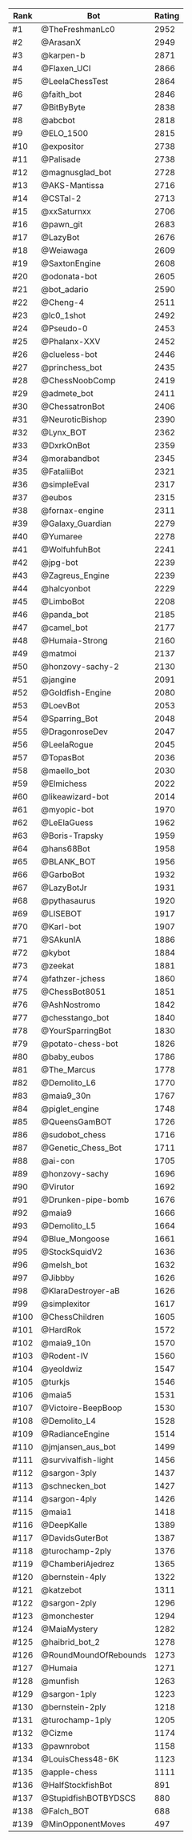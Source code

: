 Rank|Bot|Rating
---|---|---
#1|@TheFreshmanLc0|2952
#2|@ArasanX|2949
#3|@karpen-b|2871
#4|@Flaxen_UCI|2866
#5|@LeelaChessTest|2864
#6|@faith_bot|2846
#7|@BitByByte|2838
#8|@abcbot|2818
#9|@ELO_1500|2815
#10|@expositor|2738
#11|@Palisade|2738
#12|@magnusglad_bot|2728
#13|@AKS-Mantissa|2716
#14|@CSTal-2|2713
#15|@xxSaturnxx|2706
#16|@pawn_git|2683
#17|@LazyBot|2676
#18|@Weiawaga|2609
#19|@SaxtonEngine|2608
#20|@odonata-bot|2605
#21|@bot_adario|2590
#22|@Cheng-4|2511
#23|@lc0_1shot|2492
#24|@Pseudo-0|2453
#25|@Phalanx-XXV|2452
#26|@clueless-bot|2446
#27|@princhess_bot|2435
#28|@ChessNoobComp|2419
#29|@admete_bot|2411
#30|@ChessatronBot|2406
#31|@NeuroticBishop|2390
#32|@Lynx_BOT|2362
#33|@DxrkOnBot|2359
#34|@morabandbot|2345
#35|@FataliiBot|2321
#36|@simpleEval|2317
#37|@eubos|2315
#38|@fornax-engine|2311
#39|@Galaxy_Guardian|2279
#40|@Yumaree|2278
#41|@WolfuhfuhBot|2241
#42|@jpg-bot|2239
#43|@Zagreus_Engine|2239
#44|@halcyonbot|2229
#45|@LimboBot|2208
#46|@panda_bot|2185
#47|@camel_bot|2177
#48|@Humaia-Strong|2160
#49|@matmoi|2137
#50|@honzovy-sachy-2|2130
#51|@jangine|2091
#52|@Goldfish-Engine|2080
#53|@LoevBot|2053
#54|@Sparring_Bot|2048
#55|@DragonroseDev|2047
#56|@LeelaRogue|2045
#57|@TopasBot|2036
#58|@maello_bot|2030
#59|@Elmichess|2022
#60|@likeawizard-bot|2014
#61|@myopic-bot|1970
#62|@LeElaGuess|1962
#63|@Boris-Trapsky|1959
#64|@hans68Bot|1958
#65|@BLANK_BOT|1956
#66|@GarboBot|1932
#67|@LazyBotJr|1931
#68|@pythasaurus|1920
#69|@LISEBOT|1917
#70|@Karl-bot|1907
#71|@SAkunIA|1886
#72|@kybot|1884
#73|@zeekat|1881
#74|@fathzer-jchess|1860
#75|@ChessBot8051|1851
#76|@AshNostromo|1842
#77|@chesstango_bot|1840
#78|@YourSparringBot|1830
#79|@potato-chess-bot|1826
#80|@baby_eubos|1786
#81|@The_Marcus|1778
#82|@Demolito_L6|1770
#83|@maia9_30n|1767
#84|@piglet_engine|1748
#85|@QueensGamBOT|1726
#86|@sudobot_chess|1716
#87|@Genetic_Chess_Bot|1711
#88|@ai-con|1705
#89|@honzovy-sachy|1696
#90|@Virutor|1692
#91|@Drunken-pipe-bomb|1676
#92|@maia9|1666
#93|@Demolito_L5|1664
#94|@Blue_Mongoose|1661
#95|@StockSquidV2|1636
#96|@melsh_bot|1632
#97|@Jibbby|1626
#98|@KlaraDestroyer-aB|1626
#99|@simplexitor|1617
#100|@ChessChildren|1605
#101|@HardRok|1572
#102|@maia9_10n|1570
#103|@Rodent-IV|1560
#104|@yeoldwiz|1547
#105|@turkjs|1546
#106|@maia5|1531
#107|@Victoire-BeepBoop|1530
#108|@Demolito_L4|1528
#109|@RadianceEngine|1514
#110|@jmjansen_aus_bot|1499
#111|@survivalfish-light|1456
#112|@sargon-3ply|1437
#113|@schnecken_bot|1427
#114|@sargon-4ply|1426
#115|@maia1|1418
#116|@DeepKalle|1389
#117|@DavidsGuterBot|1387
#118|@turochamp-2ply|1376
#119|@ChamberiAjedrez|1365
#120|@bernstein-4ply|1322
#121|@katzebot|1311
#122|@sargon-2ply|1296
#123|@monchester|1294
#124|@MaiaMystery|1282
#125|@haibrid_bot_2|1278
#126|@RoundMoundOfRebounds|1273
#127|@Humaia|1271
#128|@munfish|1263
#129|@sargon-1ply|1223
#130|@bernstein-2ply|1218
#131|@turochamp-1ply|1205
#132|@Cizme|1174
#133|@pawnrobot|1158
#134|@LouisChess48-6K|1123
#135|@apple-chess|1111
#136|@HalfStockfishBot|891
#137|@StupidfishBOTBYDSCS|880
#138|@Falch_BOT|688
#139|@MinOpponentMoves|497
